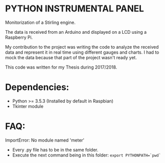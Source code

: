 # PYTHON INSTRUMENTAL PANEL

Monitorization of a Stirling engine.

The data is received from an Arduino and displayed on a LCD using a Raspberry Pi.

My contribution to the project was writing the code to analyze the received data and represent it in real time using different gauges and charts. I had to mock the data because that part of the project wasn't ready yet.

This code was written for my Thesis during 2017/2018.

# Dependencies:

* Python >= 3.5.3 (Installed by default in Raspbian)
* Tkinter module

# FAQ:

ImportError: No module named 'meter'
* Every .py file has to be in the same folder.
* Execute the next command being in this folder:
``` export PYTHONPATH=`pwd` ```

